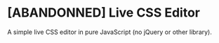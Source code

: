 # [ABANDONNED] Live CSS Editor
A simple live CSS editor in pure JavaScript (no jQuery or other library).
